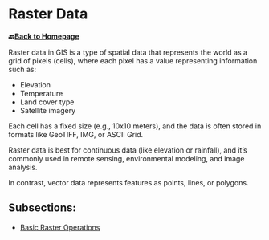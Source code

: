 # Raster Data

__🔙[Back to Homepage](/content/intro.md)__

Raster data in GIS is a type of spatial data that represents the world as a grid of pixels (cells), where each pixel has a value representing information such as:

- Elevation
- Temperature
- Land cover type
- Satellite imagery

Each cell has a fixed size (e.g., 10x10 meters), and the data is often stored in formats like GeoTIFF, IMG, or ASCII Grid.

Raster data is best for continuous data (like elevation or rainfall), and it’s commonly used in remote sensing, environmental modeling, and image analysis.

In contrast, vector data represents features as points, lines, or polygons.

## Subsections:

- [Basic Raster Operations](/content/wiki/en_qgis_raster_basic_wiki.md)


